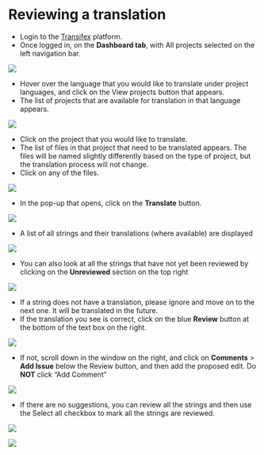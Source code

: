 # Reviewing a translation

* Login to the [Transifex](https://www.transifex.com) platform.
* Once logged in, on the **Dashboard tab**, with All projects selected on the left navigation bar.

![](../../.gitbook/assets/image5.png)

* Hover over the language that you would like to translate under project languages, and click on the View projects button that appears.
* The list of projects that are available for translation in that language appears.

![](../../.gitbook/assets/image4.png)

* Click on the project that you would like to translate.
* The list of files in that project that need to be translated appears. The files will be named slightly differently based on the type of project, but the translation process will not change.
* Click on any of the files.

![](../../.gitbook/assets/image6.png)

* In the pop-up that opens, click on the **Translate** button.

![](../../.gitbook/assets/image1.png)

* A list of all strings and their translations (where available) are displayed

![](<../../.gitbook/assets/image7 (2).png>)

* You can also look at all the strings that have not yet been reviewed by clicking on the **Unreviewed** section on the top right

![](<../../.gitbook/assets/image7 (1).png>)

* If a string does not have a translation, please ignore and move on to the next one. It will be translated in the future.&#x20;
* If the translation you see is correct, click on the blue **Review** button at the bottom of the text box on the right.

![](../../.gitbook/assets/image2.png)

* If not, scroll down in the window on the right, and click on **Comments** > **Add Issue** below the Review button, and then add the proposed edit. Do **NOT** click “Add Comment”

![](../../.gitbook/assets/image8.png)

* If there are no suggestions,  you can review all the strings and then use the Select all checkbox to mark all the strings are reviewed.

![](../../.gitbook/assets/image7.png)

![](../../.gitbook/assets/image3.png)
